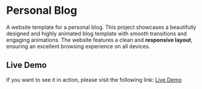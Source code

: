 # Personal Blog
A website template for a personal blog. This project showcases a beautifully designed and highly animated blog template with smooth transitions and engaging animations. The website features a clean and **responsive layout**, ensuring an excellent browsing experience on all devices.

## Live Demo
If you want to see it in action, please visit the following link: [Live Demo](https://minaanis7.github.io/personal-blog/)

